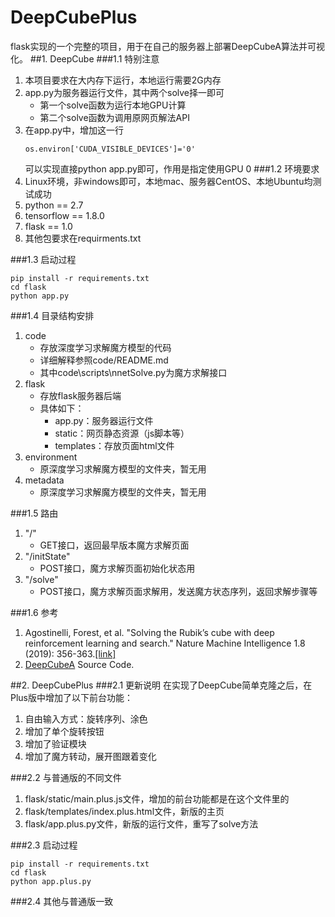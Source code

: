 # DeepCubePlus
flask实现的一个完整的项目，用于在自己的服务器上部署DeepCubeA算法并可视化。
##1. DeepCube
###1.1 特别注意
1. 本项目要求在大内存下运行，本地运行需要2G内存
2. app.py为服务器运行文件，其中两个solve择一即可
    - 第一个solve函数为运行本地GPU计算
    - 第二个solve函数为调用原网页解法API
3. 在app.py中，增加这一行
    ```
    os.environ['CUDA_VISIBLE_DEVICES']='0'
    ```
   可以实现直接python app.py即可，作用是指定使用GPU 0
###1.2 环境要求
1. Linux环境，非windows即可，本地mac、服务器CentOS、本地Ubuntu均测试成功
2. python == 2.7
3. tensorflow == 1.8.0
4. flask == 1.0
5. 其他包要求在requirments.txt

###1.3 启动过程
```
pip install -r requirements.txt
cd flask
python app.py
```
###1.4 目录结构安排
1. code
    - 存放深度学习求解魔方模型的代码
    - 详细解释参照code/README.md
    - 其中code\scripts\nnetSolve.py为魔方求解接口
2. flask
    - 存放flask服务器后端
    - 具体如下：
        - app.py：服务器运行文件
        - static：网页静态资源（js脚本等）
        - templates：存放页面html文件
3. environment
    - 原深度学习求解魔方模型的文件夹，暂无用
4. metadata
    - 原深度学习求解魔方模型的文件夹，暂无用
  
###1.5 路由
1. "/"
    - GET接口，返回最早版本魔方求解页面
2. "/initState"
    - POST接口，魔方求解页面初始化状态用
3. "/solve"
    - POST接口，魔方求解页面求解用，发送魔方状态序列，返回求解步骤等
    
###1.6 参考
1. Agostinelli, Forest, et al. "Solving the Rubik’s cube with deep reinforcement learning and search." Nature Machine Intelligence 1.8 (2019): 356-363.[[link]](https://www.nature.com/articles/s42256-019-0070-z.epdf?shared_access_token=-pCSsZa_J9bM8VyXLZLRctRgN0jAjWel9jnR3ZoTv0Osb8UCgUm5AQaSCMHWqWzsyV3KBcb13SAW-9IL1pAGd1HcSk40JSEjhoaBAi0ePvYh_5Dul6LvK0oJY1KI0ULo9O9HCut_y7aCTc93Th8m5g%3D%3D)
2. [DeepCubeA](https://codeocean.com/capsule/5723040/tree/v1) Source Code.

##2. DeepCubePlus
###2.1 更新说明
在实现了DeepCube简单克隆之后，在Plus版中增加了以下前台功能：
1. 自由输入方式：旋转序列、涂色
2. 增加了单个旋转按钮
3. 增加了验证模块
4. 增加了魔方转动，展开图跟着变化

###2.2 与普通版的不同文件
1. flask/static/main.plus.js文件，增加的前台功能都是在这个文件里的
2. flask/templates/index.plus.html文件，新版的主页
3. flask/app.plus.py文件，新版的运行文件，重写了solve方法

###2.3 启动过程
```
pip install -r requirements.txt
cd flask
python app.plus.py
```

###2.4 其他与普通版一致